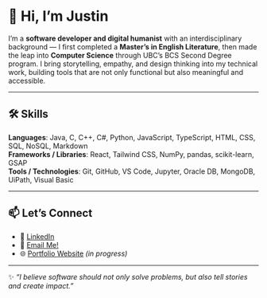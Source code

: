 # 👋 Hi, I’m Justin  

I’m a **software developer and digital humanist** with an interdisciplinary background — I first completed a **Master’s in English Literature**, then made the leap into **Computer Science** through UBC’s BCS Second Degree program. I bring storytelling, empathy, and design thinking into my technical work, building tools that are not only functional but also meaningful and accessible.  

---

## 🛠️ Skills

**Languages**: Java, C, C++, C#, Python, JavaScript, TypeScript, HTML, CSS, SQL, NoSQL, Markdown  
**Frameworks / Libraries**: React, Tailwind CSS, NumPy, pandas, scikit-learn, GSAP  
**Tools / Technologies**: Git, GitHub, VS Code, Jupyter, Oracle DB, MongoDB, UiPath, Visual Basic  

---

## 📫 Let’s Connect

- 💼 [LinkedIn](https://www.linkedin.com/in/justin-galimpin/)  
- 📧 [Email Me!](mailto:justingalimpin@gmail.com)  
- 🌐 [Portfolio Website](#) *(in progress)*  

---

✨ *“I believe software should not only solve problems, but also tell stories and create impact.”*  
